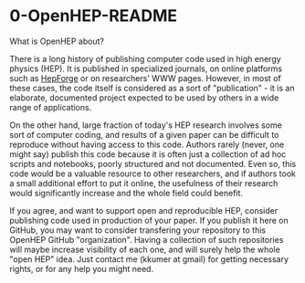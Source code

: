 # 0-OpenHEP-README
What is OpenHEP about?

There is a long history of publishing computer code used in high energy physics (HEP). It is published in specialized journals, on online platforms such as [HepForge](https://www.hepforge.org/) or on researchers' WWW pages. However, in most of these cases, the code itself is considered as a sort of "publication" - it is an elaborate, documented project expected to be used by others in a wide range of applications.

On the other hand, large fraction of today's HEP research involves some sort of computer coding, and results of a given paper can be difficult to reproduce without having access to this code. Authors rarely (never, one might say) publish this code because it is often just a collection of ad hoc scripts and notebooks, poorly structured and not documented. Even so, this code would be a valuable resource to other researchers, and if authors took a small additional effort to put it online, the usefulness of their research would significantly increase and the whole field could benefit.

If you agree, and want to support open and reproducible HEP, consider publishing code used in production of your paper. If you publish it here on GitHub, you may want to consider transfering your repository to this OpenHEP GitHub "organization". Having a collection of such repositories will maybe increase visibility of each one, and will surely help the whole "open HEP" idea. Just contact me (kkumer at gmail) for getting necessary rights, or for any help you might need.
